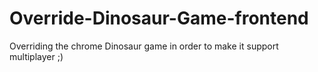 # Override-Dinosaur-Game-frontend
Overriding the chrome Dinosaur game in order to make it  support multiplayer ;)
